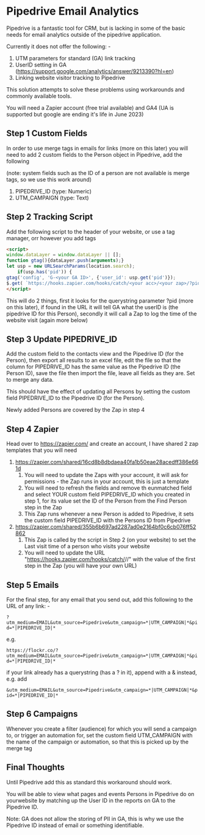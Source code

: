 # Pipedrive Email Analytics



Pipedrive is a fantastic tool for CRM, but is lacking in some of the basic needs for email analytics outside of the pipedrive application.

Currently it does not offer the following: -

1. UTM parameters for standard (GA) link tracking
2. UserID setting in GA (https://support.google.com/analytics/answer/9213390?hl=en)
3. Linking website visitor tracking to Pipedrive



This solution attempts to solve these problems using workarounds and commonly available tools.

You will need a Zapier account (free trial available) and GA4 (UA is supported but google are ending it's life in June 2023)



## Step 1 Custom Fields

In order to use merge tags in emails for links (more on this later) you will need to add 2 custom fields to the Person object in Pipedrive, add the following

(note: system fields such as the ID of a person are not available is merge tags, so we use this work around)

1. PIPEDRIVE_ID (type: Numeric)
2. UTM_CAMPAIGN (type: Text)



## Step 2 Tracking Script

Add the following script to the header of your website, or use a tag manager, orr however you add tags

```html
<script>
window.dataLayer = window.dataLayer || [];
function gtag(){dataLayer.push(arguments);}
let usp = new URLSearchParams(location.search);
	if(usp.has('pid')) {
gtag('config', 'G-<your GA ID>', {'user_id': usp.get('pid')});
$.get( `https://hooks.zapier.com/hooks/catch/<your acc>/<your zap>/?pid=usp.get('pid')`, function( data ) {}); }
</script>
```

This will do 2 things, first it looks for the querystring parameter ?pid (more on this later), if found in the URL it will tell GA what the userID is (the pipedrive ID for this Person), secondly it will call a Zap to log the time of the website visit (again more below)

## Step 3 Update PIPEDRIVE_ID

Add the custom field to the contacts view and the Pipedrive ID (for the Person), then export all results to an excel file, edit the file so that the column for PIPEDRIVE_ID has the same value as the Pipedrive ID (the Person ID), save the file then import the file, leave all fields as they are. Set to merge any data.

This should have the effect of updating all Persons by setting the custom field PIPEDRIVE_ID to the Pipedrive ID (for the Person).

Newly added Persons are covered by the Zap in step 4

## Step 4 Zapier

Head over to https://zapier.com/ and create an account, I have shared 2 zap templates that you will need

1. https://zapier.com/shared/16cd8b8dbdaea40fa1b50eae28acedff386e661d
   1. You will need to update the Zaps with your account, it will ask for permissions - the Zap runs in your account, this is just a template
   2. You will need to refresh the fields and remove th eunmatched field and select YOUR custom field PIPEDRIVE_ID which you created in step 1, for its value set the ID of the Person from the Find Person step in the Zap
   1. This Zap runs whenever a new Person is added to Pipedrive, it sets the custom field PIPEDRIVE_ID with the Persons ID from Pipedrive
2. https://zapier.com/shared/355b6b697ad2287ad0e2164bf0c6cb076ff52862
   1. This Zap is called by the script in Step 2 (on your website) to set the Last visit time of a person who visits your website
   2. You will need to update the URL "https://hooks.zapier.com/hooks/catch/<your acc>/<your zap>/" with the value of the first step in the Zap (you will have your own URL)



## Step 5 Emails

For the final step, for any email that you send out, add this following to the URL of any link: -

`?utm_medium=EMAIL&utm_source=Pipedrive&utm_campaign=*|UTM_CAMPAIGN|*&pid=*|PIPEDRIVE_ID|*`

e.g.

`https://flockr.co/?utm_medium=EMAIL&utm_source=Pipedrive&utm_campaign=*|UTM_CAMPAIGN|*&pid=*|PIPEDRIVE_ID|*`

if your link already has a querystring (has a ? in it), append with a & instead, e.g. add

`&utm_medium=EMAIL&utm_source=Pipedrive&utm_campaign=*|UTM_CAMPAIGN|*&pid=*|PIPEDRIVE_ID|*`



## Step 6 Campaigns

Whenever you create a filter (audience) for which you will send a campaign to, or trigger an automation for, set the custom field UTM_CAMPAIGN with the name of the campaign or automation, so that this is picked up by the merge tag



## Final Thoughts

Until Pipedrive add this as standard this workaround should work.

You will be able to view what pages and events Persons in Pipedrive do on yourwebsite by matching up the User ID in the reports on GA to the Pipedrive ID.

Note: GA does not allow the storing of PII in GA, this is why we use the Pipedrive ID instead of email or something identifiable.
